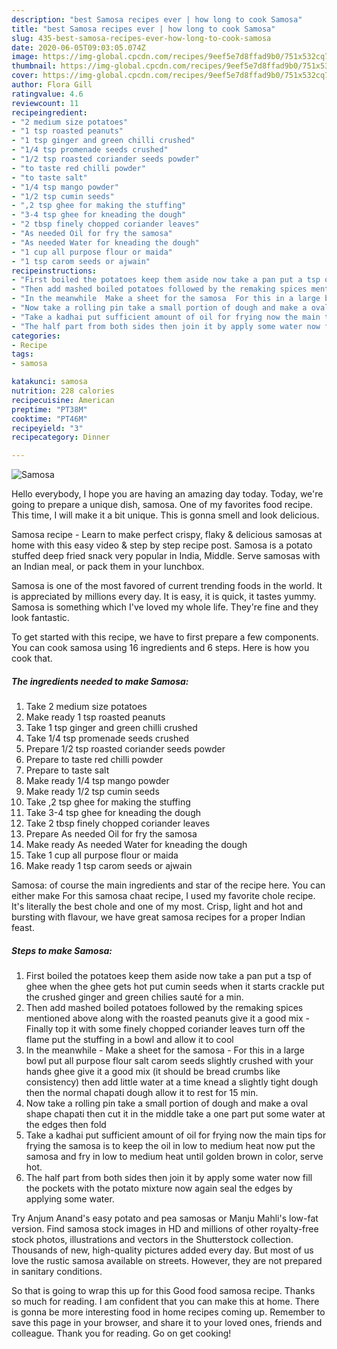 ```yaml
---
description: "best Samosa recipes ever | how long to cook Samosa"
title: "best Samosa recipes ever | how long to cook Samosa"
slug: 435-best-samosa-recipes-ever-how-long-to-cook-samosa
date: 2020-06-05T09:03:05.074Z
image: https://img-global.cpcdn.com/recipes/9eef5e7d8ffad9b0/751x532cq70/samosa-recipe-main-photo.jpg
thumbnail: https://img-global.cpcdn.com/recipes/9eef5e7d8ffad9b0/751x532cq70/samosa-recipe-main-photo.jpg
cover: https://img-global.cpcdn.com/recipes/9eef5e7d8ffad9b0/751x532cq70/samosa-recipe-main-photo.jpg
author: Flora Gill
ratingvalue: 4.6
reviewcount: 11
recipeingredient:
- "2 medium size potatoes"
- "1 tsp roasted peanuts"
- "1 tsp ginger and green chilli crushed"
- "1/4 tsp promenade seeds crushed"
- "1/2 tsp roasted coriander seeds powder"
- "to taste red chilli powder"
- "to taste salt"
- "1/4 tsp mango powder"
- "1/2 tsp cumin seeds"
- ",2 tsp ghee for making the stuffing"
- "3-4 tsp ghee for kneading the dough"
- "2 tbsp finely chopped coriander leaves"
- "As needed Oil for fry the samosa"
- "As needed Water for kneading the dough"
- "1 cup all purpose flour or maida"
- "1 tsp carom seeds or ajwain"
recipeinstructions:
- "First boiled the potatoes keep them aside now take a pan put a tsp of ghee when the ghee gets hot put cumin seeds when it starts crackle put the crushed ginger and green chilies sauté for a min."
- "Then add mashed boiled potatoes followed by the remaking spices mentioned above along with the roasted peanuts give it a good mix  Finally top it with some finely chopped coriander leaves turn off the flame put the stuffing in a bowl and allow it to cool"
- "In the meanwhile  Make a sheet for the samosa  For this in a large bowl put all purpose flour salt carom seeds slightly crushed with your hands ghee give it a good mix (it should be bread crumbs like consistency) then add little water at a time knead a slightly tight dough then the normal chapati dough allow it to rest for 15 min."
- "Now take a rolling pin take a small portion of dough and make a oval shape chapati then cut it in the middle take a one part put some water at the edges then fold"
- "Take a kadhai put sufficient amount of oil for frying now the main tips for frying the samosa is to keep the oil in low to medium heat now put the samosa and fry in low to medium heat until golden brown in color, serve hot."
- "The half part from both sides then join it by apply some water now fill the pockets with the potato mixture now again seal the edges by applying some water."
categories:
- Recipe
tags:
- samosa

katakunci: samosa 
nutrition: 228 calories
recipecuisine: American
preptime: "PT38M"
cooktime: "PT46M"
recipeyield: "3"
recipecategory: Dinner

---
```



![Samosa](https://img-global.cpcdn.com/recipes/9eef5e7d8ffad9b0/751x532cq70/samosa-recipe-main-photo.jpg)

Hello everybody, I hope you are having an amazing day today. Today, we're going to prepare a unique dish, samosa. One of my favorites food recipe. This time, I will make it a bit unique. This is gonna smell and look delicious.

Samosa recipe - Learn to make perfect crispy, flaky &amp; delicious samosas at home with this easy video &amp; step by step recipe post. Samosa is a potato stuffed deep fried snack very popular in India, Middle. Serve samosas with an Indian meal, or pack them in your lunchbox.

Samosa is one of the most favored of current trending foods in the world. It is appreciated by millions every day. It is easy, it is quick, it tastes yummy. Samosa is something which I've loved my whole life. They're fine and they look fantastic.


To get started with this recipe, we have to first prepare a few components. You can cook samosa using 16 ingredients and 6 steps. Here is how you cook that.

<!--inarticleads1-->

##### The ingredients needed to make Samosa:

1. Take 2 medium size potatoes
1. Make ready 1 tsp roasted peanuts
1. Take 1 tsp ginger and green chilli crushed
1. Take 1/4 tsp promenade seeds crushed
1. Prepare 1/2 tsp roasted coriander seeds powder
1. Prepare to taste red chilli powder
1. Prepare to taste salt
1. Make ready 1/4 tsp mango powder
1. Make ready 1/2 tsp cumin seeds
1. Take ,2 tsp ghee for making the stuffing
1. Take 3-4 tsp ghee for kneading the dough
1. Take 2 tbsp finely chopped coriander leaves
1. Prepare As needed Oil for fry the samosa
1. Make ready As needed Water for kneading the dough
1. Take 1 cup all purpose flour or maida
1. Make ready 1 tsp carom seeds or ajwain


Samosa: of course the main ingredients and star of the recipe here. You can either make For this samosa chaat recipe, I used my favorite chole recipe. It&#39;s literally the best chole and one of my most. Crisp, light and hot and bursting with flavour, we have great samosa recipes for a proper Indian feast. 

<!--inarticleads2-->

##### Steps to make Samosa:

1. First boiled the potatoes keep them aside now take a pan put a tsp of ghee when the ghee gets hot put cumin seeds when it starts crackle put the crushed ginger and green chilies sauté for a min.
1. Then add mashed boiled potatoes followed by the remaking spices mentioned above along with the roasted peanuts give it a good mix  - Finally top it with some finely chopped coriander leaves turn off the flame put the stuffing in a bowl and allow it to cool
1. In the meanwhile  - Make a sheet for the samosa  - For this in a large bowl put all purpose flour salt carom seeds slightly crushed with your hands ghee give it a good mix (it should be bread crumbs like consistency) then add little water at a time knead a slightly tight dough then the normal chapati dough allow it to rest for 15 min.
1. Now take a rolling pin take a small portion of dough and make a oval shape chapati then cut it in the middle take a one part put some water at the edges then fold
1. Take a kadhai put sufficient amount of oil for frying now the main tips for frying the samosa is to keep the oil in low to medium heat now put the samosa and fry in low to medium heat until golden brown in color, serve hot.
1. The half part from both sides then join it by apply some water now fill the pockets with the potato mixture now again seal the edges by applying some water.


Try Anjum Anand&#39;s easy potato and pea samosas or Manju Mahli&#39;s low-fat version. Find samosa stock images in HD and millions of other royalty-free stock photos, illustrations and vectors in the Shutterstock collection. Thousands of new, high-quality pictures added every day. But most of us love the rustic samosa available on streets. However, they are not prepared in sanitary conditions. 

So that is going to wrap this up for this Good food samosa recipe. Thanks so much for reading. I am confident that you can make this at home. There is gonna be more interesting food in home recipes coming up. Remember to save this page in your browser, and share it to your loved ones, friends and colleague. Thank you for reading. Go on get cooking!
